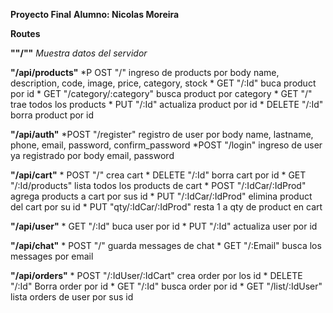 **Proyecto Final**
**Alumno: Nicolas Moreira**


**Routes**

**""/""** 
    *Muestra datos del servidor*

**"/api/products"**
    *P OST "/" ingreso de products por body
        name, description, code, image, price, category, stock
    * GET "/:Id" buca product por id
    * GET "/category/:category" busca product por category
    * GET "/" trae todos los products
    * PUT "/:Id" actualiza product por id
    * DELETE "/:Id" borra product por id

**"/api/auth"**
    *POST "/register" registro de user por body
        name, lastname, phone, email, password, confirm_password
    *POST "/login" ingreso de user ya registrado por body
        email, password 

**"/api/cart"**
    * POST "/" crea cart
    * DELETE "/:Id" borra cart por id
    * GET "/:Id/products" lista todos los products de cart
    * POST "/:IdCar/:IdProd" agrega products a cart por sus id
    * PUT "/:IdCar/:IdProd" elimina product del cart por su id
    * PUT "qty/:IdCar/:IdProd" resta 1 a qty de product en cart

**"/api/user"**
    * GET "/:Id" buca user por id
    * PUT "/:Id" actualiza user por id

**"/api/chat"**
    * POST "/" guarda messages de chat
    * GET "/:Email" busca los messages por email

**"/api/orders"**
    * POST "/:IdUser/:IdCart" crea order por los id 
    * DELETE "/:Id" Borra order por id
    * GET "/:Id" busca order por id
    * GET "/list/:IdUser" lista orders de user por sus id


